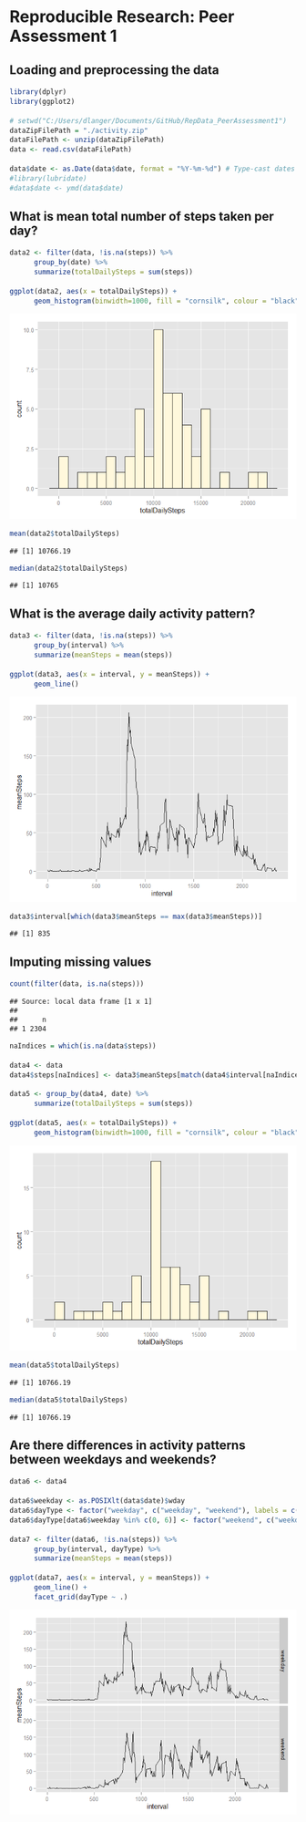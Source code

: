 # Reproducible Research: Peer Assessment 1

## Loading and preprocessing the data



```r
library(dplyr)
library(ggplot2)

# setwd("C:/Users/dlanger/Documents/GitHub/RepData_PeerAssessment1")
dataZipFilePath = "./activity.zip"
dataFilePath <- unzip(dataZipFilePath)
data <- read.csv(dataFilePath)

data$date <- as.Date(data$date, format = "%Y-%m-%d") # Type-cast dates to data type "Date".
#library(lubridate)
#data$date <- ymd(data$date)
```

## What is mean total number of steps taken per day?


```r
data2 <- filter(data, !is.na(steps)) %>%
      group_by(date) %>%
      summarize(totalDailySteps = sum(steps))

ggplot(data2, aes(x = totalDailySteps)) + 
      geom_histogram(binwidth=1000, fill = "cornsilk", colour = "black")
```

![](PA1_template_files/figure-html/stepsPerDay-1.png) 

```r
mean(data2$totalDailySteps)
```

```
## [1] 10766.19
```

```r
median(data2$totalDailySteps)
```

```
## [1] 10765
```

## What is the average daily activity pattern?


```r
data3 <- filter(data, !is.na(steps)) %>%
      group_by(interval) %>%
      summarize(meanSteps = mean(steps))

ggplot(data3, aes(x = interval, y = meanSteps)) + 
      geom_line()
```

![](PA1_template_files/figure-html/activityPattern-1.png) 

```r
data3$interval[which(data3$meanSteps == max(data3$meanSteps))]
```

```
## [1] 835
```

## Imputing missing values


```r
count(filter(data, is.na(steps)))
```

```
## Source: local data frame [1 x 1]
## 
##      n
## 1 2304
```

```r
naIndices = which(is.na(data$steps))

data4 <- data
data4$steps[naIndices] <- data3$meanSteps[match(data4$interval[naIndices], data3$interval)]

data5 <- group_by(data4, date) %>%
      summarize(totalDailySteps = sum(steps))

ggplot(data5, aes(x = totalDailySteps)) + 
      geom_histogram(binwidth=1000, fill = "cornsilk", colour = "black")
```

![](PA1_template_files/figure-html/imputMissingValues-1.png) 

```r
mean(data5$totalDailySteps)
```

```
## [1] 10766.19
```

```r
median(data5$totalDailySteps)
```

```
## [1] 10766.19
```

## Are there differences in activity patterns between weekdays and weekends?


```r
data6 <- data4

data6$weekday <- as.POSIXlt(data$date)$wday
data6$dayType <- factor("weekday", c("weekday", "weekend"), labels = c("weekday", "weekend"))
data6$dayType[data6$weekday %in% c(0, 6)] <- factor("weekend", c("weekday", "weekend"), labels = c("weekday", "weekend"))

data7 <- filter(data6, !is.na(steps)) %>%
      group_by(interval, dayType) %>%
      summarize(meanSteps = mean(steps))

ggplot(data7, aes(x = interval, y = meanSteps)) + 
      geom_line() +
      facet_grid(dayType ~ .)
```

![](PA1_template_files/figure-html/weekdayVsWeekend-1.png) 
